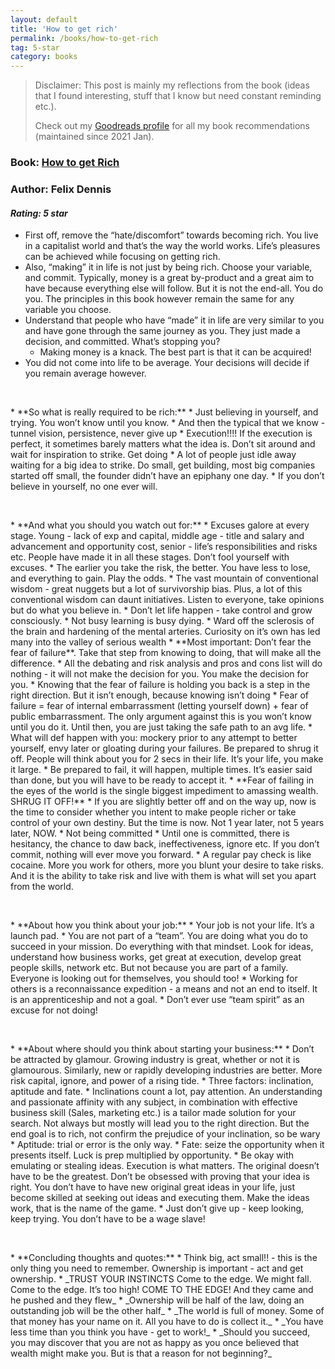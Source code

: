 ```yaml
---
layout: default
title: 'How to get rich'
permalink: /books/how-to-get-rich
tag: 5-star
category: books
---
```


> Disclaimer: This post is mainly my reflections from the book (ideas that I found interesting, stuff that I know but need constant reminding etc.). 
> 
> Check out my [Goodreads profile](https://www.goodreads.com/user/show/47835814-akshay-chugh) for all my book recommendations (maintained since 2021 Jan).

### Book: [How to get Rich](https://www.goodreads.com/book/show/1837402.How_to_Get_Rich)
### Author: Felix Dennis
#### *Rating: 5 star*

* First off, remove the “hate/discomfort” towards becoming rich. You live in a capitalist world and that’s the way the world works. Life’s pleasures can be achieved while focusing on getting rich. 
* Also, “making” it in life is not just by being rich. Choose your variable, and commit. Typically, money is a great by-product and a great aim to have because everything else will follow. But it is not the end-all. You do you. The principles in this book however remain the same for any variable you choose.
* Understand that people who have “made” it in life are very similar to you and have gone through the same journey as you. They just made a decision, and committed. What’s stopping you?
    * Making money is a knack. The best part is that it can be acquired!
* You did not come into life to be average. Your decisions will decide if you remain average however.
<p>&nbsp;</p>
* **So what is really required to be rich:**
   * Just believing in yourself, and trying. You won’t know until you know. 
   * And then the typical that we know - tunnel vision, persistence, never give up
   * Execution!!!! If the execution is perfect, it sometimes barely matters what the idea is. Don’t sit around and wait for inspiration to strike. Get doing
   * A lot of people just idle away waiting for a big idea to strike. Do small, get building, most big companies started off small, the founder didn’t have an epiphany one day.
   * If you don’t believe in yourself, no one ever will.
<p>&nbsp;</p>
* **And what you should you watch out for:**
   * Excuses galore at every stage. Young - lack of exp and capital, middle age - title and salary and advancement and opportunity cost, senior - life’s responsibilities and risks etc. People have made it in all these stages. Don’t fool yourself with excuses.
      * The earlier you take the risk, the better. You have less to lose, and everything to gain. Play the odds.
   * The vast mountain of conventional wisdom - great nuggets but a lot of survivorship bias. Plus, a lot of this conventional wisdom can daunt initiatives. Listen to everyone, take opinions but do what you believe in.
   * Don’t let life happen - take control and grow consciously. 
      * Not busy learning is busy dying. 
      * Ward off the sclerosis of the brain and hardening of the mental arteries. Curiosity on it’s own has led many into the valley of serious wealth 
   * **Most important: Don’t fear the fear of failure**. Take that step from knowing to doing, that will make all the difference. 
      * All the debating and risk analysis and pros and cons list will do nothing - it will not make the decision for you. You make the decision for you.
      * Knowing that the fear of failure is holding you back is a step in the right direction. But it isn’t enough, because knowing isn’t doing
      * Fear of failure = fear of internal embarrassment (letting yourself down) + fear of public embarrassment. The only argument against this is you won’t know until you do it. Until then, you are just taking the safe path to an avg life.
        * What will def happen with you: mockery prior to any attempt to better yourself, envy later or gloating during your failures. Be prepared to shrug it off. People will think about you for 2 secs in their life. It’s your life, you make it large.
        * Be prepared to fail, it will happen, multiple times. It’s easier said than done, but you will have to be ready to accept it.
        * **Fear of failing in the eyes of the world is the single biggest impediment to amassing wealth. SHRUG IT OFF!**
   * If you are slightly better off and on the way up, now is the time to consider whether you intent to make people richer or take control of your own destiny. But the time is now. Not 1 year later, not 5 years later, NOW.
   * Not being committed
      * Until one is committed, there is hesitancy, the chance to daw back, ineffectiveness, ignore etc. If you don’t commit, nothing will ever move you forward. 
      * A regular pay check is like cocaine. More you work for others, more you blunt your desire to take risks. And it is the ability to take risk and live with them is what will set you apart from the world.
<p>&nbsp;</p>
* **About how you think about your job:**
   * Your job is not your life. It’s a launch pad. 
   * You are not part of a “team”. You are doing what you do to succeed in your mission. Do everything with that mindset. Look for ideas, understand how business works, get great at execution, develop great people skills, network etc. But not because you are part of a family. Everyone is looking out for themselves, you should too!
   * Working for others is a reconnaissance expedition - a means and not an end to itself. It is an apprenticeship and not a goal.
   * Don’t ever use “team spirit” as an excuse for not doing!
<p>&nbsp;</p>
* **About where should you think about starting your business:**
   * Don’t be attracted by glamour. Growing industry is great, whether or not it is glamourous. Similarly, new or rapidly developing industries are better. More risk capital, ignore, and power of a rising tide.
   *  Three factors: inclination, aptitude and fate. 
      * Inclinations count a lot, pay attention. An understanding and passionate affinity with any subject, in combination with effective business skill (Sales, marketing etc.) is a tailor made solution for your search. Not always but mostly will lead you to the right direction. But the end goal is to rich, not confirm the prejudice of your inclination, so be wary
      * Aptitude: trial or error is the only way.
      * Fate: seize the opportunity when it presents itself. Luck is prep multiplied by opportunity.
   * Be okay with emulating or stealing ideas. Execution is what matters. The original doesn’t have to be the greatest. Don’t be obsessed with proving that your idea is right. You don’t have to have new original great ideas in your life, just become skilled at seeking out ideas and executing them. Make the ideas work, that is the name of the game.
    * Just don’t give up - keep looking, keep trying. You don’t have to be a wage slave!
<p>&nbsp;</p>
* **Concluding thoughts and quotes:**
   * Think big, act small!! - this is the only thing you need to remember. Ownership is important - act and get ownership.
   * _TRUST YOUR INSTINCTS Come to the edge. We might fall. Come to the edge. It’s too high! COME TO THE EDGE! And they came and he pushed and they flew_
   * _Ownership will be half of the law, doing an outstanding job will be the other half_
   * _The world is full of money. Some of that money has your name on it. All you have to do is collect it._
   * _You have less time than you think you have - get to work!_
   * _Should you succeed, you may discover that you are not as happy as you once believed that wealth might make you. But is that a reason for not beginning?_
